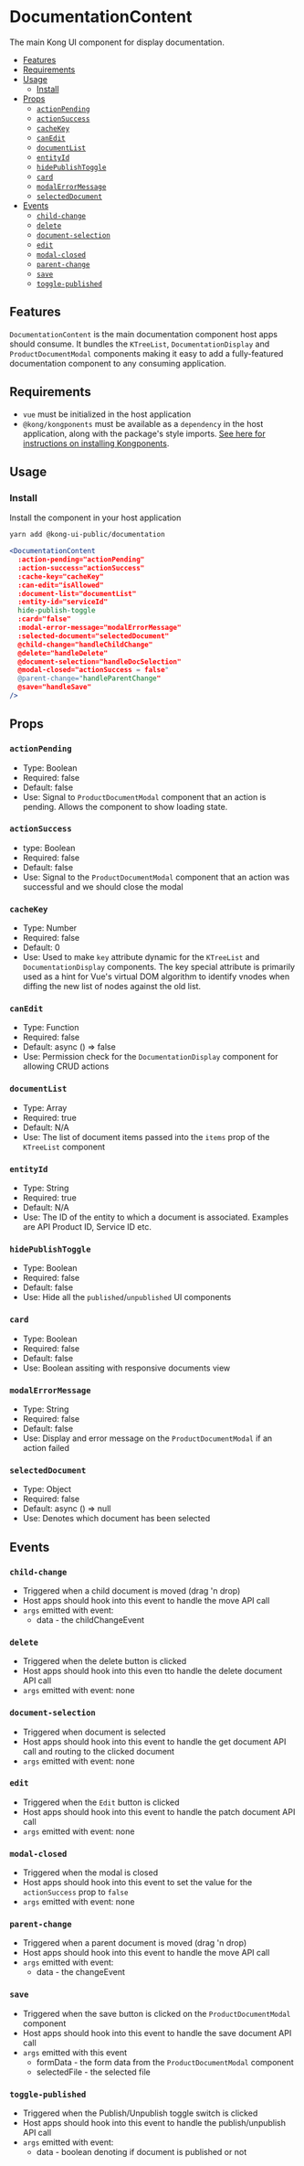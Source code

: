 # DocumentationContent

The main Kong UI component for display documentation.

- [Features](#features)
- [Requirements](#requirements)
- [Usage](#usage)
  - [Install](#install)
- [Props](#props)
  - [`actionPending`](#actionpending)
  - [`actionSuccess`](#actionsuccess)
  - [`cacheKey`](#cachekey)
  - [`canEdit`](#canedit)
  - [`documentList`](#documentlist)
  - [`entityId`](#entityid)
  - [`hidePublishToggle`](#hidepublishtoggle)
  - [`card`](#card)
  - [`modalErrorMessage`](#modalerrormessage)
  - [`selectedDocument`](#selecteddocument)
- [Events](#events)
  - [`child-change`](#child-change)
  - [`delete`](#delete)
  - [`document-selection`](#document-selection)
  - [`edit`](#edit)
  - [`modal-closed`](#modal-closed)
  - [`parent-change`](#parent-change)
  - [`save`](#save)
  - [`toggle-published`](#toggle-published)

## Features

`DocumentationContent` is the main documentation component host apps should consume. It bundles the `KTreeList`, `DocumentationDisplay` and `ProductDocumentModal` components making it easy to add a fully-featured documentation component to any consuming application.

## Requirements

- `vue` must be initialized in the host application
- `@kong/kongponents` must be available as a `dependency` in the host application, along with the package's style imports. [See here for instructions on installing Kongponents](https://kongponents.konghq.com/#globally-install-all-kongponents).

## Usage

### Install

Install the component in your host application

```sh
yarn add @kong-ui-public/documentation
```

```jsx
<DocumentationContent
  :action-pending="actionPending"
  :action-success="actionSuccess"
  :cache-key="cacheKey"
  :can-edit="isAllowed"
  :document-list="documentList"
  :entity-id="serviceId"
  hide-publish-toggle
  :card="false"
  :modal-error-message="modalErrorMessage"
  :selected-document="selectedDocument"
  @child-change="handleChildChange"
  @delete="handleDelete"
  @document-selection="handleDocSelection"
  @modal-closed="actionSuccess = false"
  @parent-change="handleParentChange"
  @save="handleSave"
/>
```

## Props

### `actionPending`

- Type: Boolean
- Required: false
- Default: false
- Use: Signal to `ProductDocumentModal` component that an action is pending. Allows the component to show loading state.

### `actionSuccess`

- type: Boolean
- Required: false
- Default: false
- Use: Signal to the `ProductDocumentModal` component that an action was successful and we should close the modal

### `cacheKey`

- Type: Number
- Required: false
- Default: 0
- Use: Used to make `key` attribute dynamic for the `KTreeList` and `DocumentationDisplay` components. The key special attribute is primarily used as a hint for Vue's virtual DOM algorithm to identify vnodes when diffing the new list of nodes against the old list.

### `canEdit`

- Type: Function
- Required: false
- Default: async () => false
- Use: Permission check for the `DocumentationDisplay` component for allowing CRUD actions

### `documentList`

- Type: Array
- Required: true
- Default: N/A
- Use: The list of document items passed into the `items` prop of the `KTreeList` component

### `entityId`

- Type: String
- Required: true
- Default: N/A
- Use: The ID of the entity to which a document is associated. Examples are API Product ID, Service ID etc.

### `hidePublishToggle`

- Type: Boolean
- Required: false
- Default: false
- Use: Hide all the `published`/`unpublished` UI components

### `card`

- Type: Boolean
- Required: false
- Default: false
- Use: Boolean assiting with responsive documents view

### `modalErrorMessage`

- Type: String
- Required: false
- Default: false
- Use: Display and error message on the `ProductDocumentModal` if an action failed

### `selectedDocument`

- Type: Object
- Required: false
- Default: async () => null
- Use: Denotes which document has been selected

## Events

### `child-change`

- Triggered when a child document is moved (drag 'n drop)
- Host apps should hook into this event to handle the move API call
- `args` emitted with event:
  - data - the childChangeEvent

### `delete`

- Triggered when the delete button is clicked
- Host apps should hook into this even tto handle the delete document API call
- `args` emitted with event: none

### `document-selection`

- Triggered when document is selected
- Host apps should hook into this event to handle the get document API call and routing to the clicked document
- `args` emitted with event: none

### `edit`

- Triggered when the `Edit` button is clicked
- Host apps should hook into this event to handle the patch document API call
- `args` emitted with event: none

### `modal-closed`

- Triggered when the modal is closed
- Host apps should hook into this event to set the value for the `actionSuccess` prop to `false`
- `args` emitted with event: none

### `parent-change`

- Triggered when a parent document is moved (drag 'n drop)
- Host apps should hook into this event to handle the move API call
- `args` emitted with event:
  - data - the changeEvent

### `save`

- Triggered when the save button is clicked on the `ProductDocumentModal` component
- Host apps should hook into this event to handle the save document API call
- `args` emitted with this event
  - formData - the form data from the `ProductDocumentModal` component
  - selectedFile - the selected file

### `toggle-published`

- Triggered when the Publish/Unpublish toggle switch is clicked
- Host apps should hook into this event to handle the publish/unpublish API call
- `args` emitted with event:
  - data - boolean denoting if document is published or not
